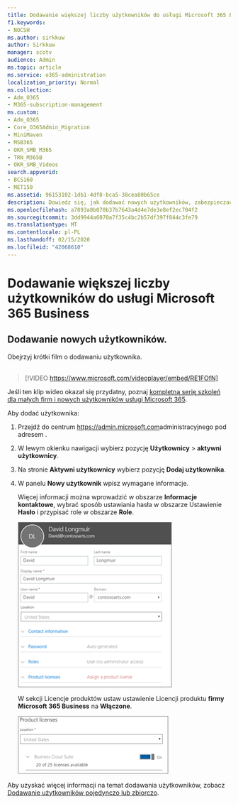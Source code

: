 ```yaml
---
title: Dodawanie większej liczby użytkowników do usługi Microsoft 365 Business
f1.keywords:
- NOCSH
ms.author: sirkkuw
author: Sirkkuw
manager: scotv
audience: Admin
ms.topic: article
ms.service: o365-administration
localization_priority: Normal
ms.collection:
- Adm_O365
- M365-subscription-management
ms.custom:
- Adm_O365
- Core_O365Admin_Migration
- MiniMaven
- MSB365
- OKR_SMB_M365
- TRN_M365B
- OKR_SMB_Videos
search.appverid:
- BCS160
- MET150
ms.assetid: 96153102-1db1-4df8-bca5-38cea80b65ce
description: Dowiedz się, jak dodawać nowych użytkowników, zabezpieczać swoje urządzenia i przypisywać role w usłudze Microsoft 365 Business.
ms.openlocfilehash: a7893a8b070b37b7643a4d4e7de3e8ef2ec704f2
ms.sourcegitcommit: 3dd9944a6070a7f35c4bc2b57df397f844c3fe79
ms.translationtype: MT
ms.contentlocale: pl-PL
ms.lasthandoff: 02/15/2020
ms.locfileid: "42068610"
---
```

# <a name="add-more-users-to-microsoft-365-business"></a>Dodawanie większej liczby użytkowników do usługi Microsoft 365 Business

## <a name="add-new-users"></a>Dodawanie nowych użytkowników.

Obejrzyj krótki film o dodawaniu użytkownika. <br><br>

> [!VIDEO https://www.microsoft.com/videoplayer/embed/RE1FOfN] 

Jeśli ten klip wideo okazał się przydatny, poznaj [kompletną serię szkoleń dla małych firm i nowych użytkowników usługi Microsoft 365](https://support.office.com/article/6ab4bbcd-79cf-4000-a0bd-d42ce4d12816).

Aby dodać użytkownika:

1. Przejdź do centrum <a href="https://go.microsoft.com/fwlink/p/?linkid=837890" target="_blank">https://admin.microsoft.com</a>administracyjnego pod adresem . 
2. W lewym okienku nawigacji wybierz pozycję **Użytkownicy** \> **aktywni użytkownicy**.
3. Na stronie **Aktywni użytkownicy** wybierz pozycję **Dodaj użytkownika**.
4. W panelu **Nowy użytkownik** wpisz wymagane informacje. 
  
    Więcej informacji można wprowadzić w obszarze **Informacje kontaktowe**, wybrać sposób ustawiania hasła w obszarze Ustawienie **Hasło** i przypisać role w obszarze **Role**.
      
    ![Enter user information in the New user card](../media/f04d39ca-48be-4868-8330-8552a4754c8b.png)
      
    W sekcji Licencje produktów ustaw ustawienie Licencji produktu **firmy Microsoft 365 Business** na **Włączone**.
      
    ![Set the license setting to On position](../media/7404f7f7-93bc-44a3-9ffb-4208b5b17402.png)
  
Aby uzyskać więcej informacji na temat dodawania użytkowników, zobacz [Dodawanie użytkowników pojedynczo lub zbiorczo](https://docs.microsoft.com/office365/admin/add-users/add-users).
  
